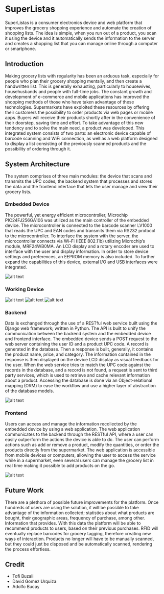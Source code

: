 SuperListas
=============

SuperListas is a consumer electronics device and web platform that improves the grocery shopping experience and automate the creation of shopping lists. The idea is simple, when you run out of a product, you scan it using the device and it automatically sends the information to the server and creates a shopping list that you can manage online through a computer or smartphone.

## Introduction

Making grocery lists with regularity has been an arduous task, especially for people who plan their grocery shopping mentally, and then create a handwritten list.  This is generally exhausting, particularly to housewives, househusbands and people with full-time jobs.
The constant growth and development of e-commerce and mobile applications has improved the shopping methods of those who have taken advantage of these technologies. Supermarkets have exploited these resources by offering their customers the possibility to order products via web pages or mobile apps. Buyers will receive their products shortly after in the convenience of their doorstep, saving time and effort. 
To take advantage of this new tendency and to solve the main need, a product was developed. This integrated system consists of two parts: an electronic device capable of barcode scanning and WiFi connection, as well as a web platform designed to display a list consisting of the previously scanned products and the possibility of ordering through it. 

## System Architecture

The system comprises of three main modules: the device that scans and transmits the UPC codes, the backend system that processes and stores the data and the frontend interface that lets the user manage and view their grocery lists.

### Embedded Device

The powerful, yet energy efficient microcontroller, Microchip PIC24FJ256GA106 was utilized as the main controller of the embedded device. The microcontroller is connected to the barcode scanner LV1000 that reads the UPC and EAN codes and transmits them via RS232 protocol to the microcontroller. To interface the system with the server, the microcontroller connects via Wi-Fi (IEEE 802.11b) utilizing Microchip’s module, MRF24WB0MA. An LCD display and a rotary encoder are used to interface with the user and display information. In order to store device settings and preferences, an EEPROM memory is also included. To further expand the capabilities of this device, external I/O and USB interfaces were integrated.


![alt text](http://i.imgur.com/SbV4fyv.png "Diagram of embeded device")


### Working Device

![alt text](http://i.imgur.com/1T3In7h.jpg "Front PCB")
![alt text](http://i.imgur.com/WPR6LQ2.jpg "Populated back")
![alt text](http://i.imgur.com/5Aw8lwh.jpg "Populated front")


### Backend

Data is exchanged through the use of a RESTful web service built using the Django web framework; written in Python. The API is built to unify the communication between the  backend system and the embedded device and frontend interface.
The embedded device sends a POST request to the web server containing the user ID and a product UPC code. A record is generated in the database. Then a response is built, generally, it contains the product name, price, and category. The information contained in the response is then displayed on the device LCD display as visual feedback for the user.
When the web service tries to match the UPC code against the records in the database, and a record is not found, a request is sent to third party services, which is used to retrieve and cache relevant information about a product.
Accessing the database is done via an Object-relational mapping (ORM) to ease the workflow and use a higher layer of abstraction of the database models.

![alt text](http://i.imgur.com/2ggIXIV.png "Backend diagram")


### Frontend

Users can access and manage the information recollected by the embedded device by using a web application.
The web application communicates to the backend through the RESTful API, where a user can easily outperform the actions the device is able to do. The user can perform actions such as add or remove a product, modify the quantities, or order the products directly from the supermarket. 
The web application is accessible from mobile devices or computers, allowing the user to access the service while in a supermarket, even several users can manage the grocery list in real time making it possible to add products on the go.

![alt text](http://i.imgur.com/YhtY6pL.png "Web Application")


## Future Work

There are a plethora of possible future improvements for the platform. Once hundreds of users are using the solution, it will be possible to take advantage of the information collected; statistics about what products are bought, their geographic areas, frequency of purchase, among other. Information that provides. With this data the platform will be able to recommend products to users, based on their previous purchases.
RFID will eventually replace barcodes for grocery tagging, therefore creating new ways of interaction. Products no longer will have to be manually scanned, but they could just be disposed and be automatically scanned, rendering the process effortless.


## Credit

* Tofi Buzali
* David Gomez Urquiza
* Adolfo Bucay
